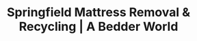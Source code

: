 ---
layout: location.njk
title: "Springfield Mattress Removal & Recycling | A Bedder World"
description: "Professional mattress removal in Springfield, OH. Next-day pickup for Champion City manufacturing workers, Wittenberg University students, and downtown revitalization families. National Road specialists starting $125."
permalink: "/mattress-removal/ohio/springfield/"
city: "Springfield"
state: "Ohio"
stateAbbr: "OH"
stateSlug: "ohio"
tier: 2
coordinates: 
  lat: 39.9242
  lng: -83.8088
pricing:
  startingPrice: 125
  single: 125
  queen: 155
  king: 180
  boxSpring: 30
zipCodes: ["45501", "45502", "45503", "45504", "45505", "45506"]
neighborhoods: [
  {
    "name": "Downtown Springfield",
    "zipCodes": ["45501"]
  },
  {
    "name": "Wittenberg University Area",
    "zipCodes": ["45501"]
  },
  {
    "name": "Clark State College District",
    "zipCodes": ["45505"]
  },
  {
    "name": "The Levee Historic District",
    "zipCodes": ["45505"]
  },
  {
    "name": "Northridge",
    "zipCodes": ["45503", "45504"]
  },
  {
    "name": "Westcott House District",
    "zipCodes": ["45504"]
  },
  {
    "name": "Champion City Industrial Area",
    "zipCodes": ["45502"]
  },
  {
    "name": "National Road Corridor",
    "zipCodes": ["45504"]
  },
  {
    "name": "Mad River Township",
    "zipCodes": ["45502"]
  },
  {
    "name": "Springfield Township",
    "zipCodes": ["45506"]
  }
]
nearbyCities:
  - name: "Dayton"
    slug: "dayton"
    distance: 25
    isSuburb: false
  - name: "Columbus"
    slug: "columbus"
    distance: 45
    isSuburb: false
  - name: "Lima"
    slug: "lima"
    distance: 65
    isSuburb: false
  - name: "Toledo"
    slug: "toledo"
    distance: 95
    isSuburb: false
reviews:
  count: 5
  featured:
    - author: "Carlos M."
      rating: 5
      text: "Just closed on my first house in Northridge after 8 years of apartment life! Old mattress from the rental had to go before move in day. One phone call Monday, completely gone by Tuesday afternoon. Fair pricing and zero drama from start to finish."
      neighborhood: "Northridge"
    - author: "Marie P."
      rating: 5
      text: "Nou vle di mèsi! Very grateful for kind service when we moved to Springfield from Haiti. Bad mattress smell from previous person, very embarrassing for new neighbors to see. They came quickly and treated us with respect even with my broken English."
      neighborhood: "The Levee Historic District"
    - author: "Jim B."  
      rating: 5
      text: "Worked Champion plant for thirty years before closure. Finally tackled the basement cleanout I'd been avoiding. Multiple mattresses plus old furniture, they handled everything professionally and kept their word on timing."
      neighborhood: "Champion City Industrial Area"
    - author: "Emma K."
      rating: 4
      text: "Parents coming for Wittenberg graduation meant guest room emergency! Years of letting classmates crash there left the mattress absolutely disgusting. Got it picked up fast though weekend scheduling would've been ideal for student life. Good service overall."
      neighborhood: "Wittenberg University Area"
    - author: "Dr. Lisa R."
      rating: 5
      text: "6am call after my ER shift, 2pm pickup same day. Professional crew stayed quiet for sleeping neighbors. Perfect efficiency for healthcare workers who need things done right the first time."
      neighborhood: "Downtown Springfield"
pageContent:
  heroDescription: "Springfield's Champion City families choose us for fast mattress pickup! Serving downtown revitalization projects, Wittenberg University students, and manufacturing workers throughout America's National Road terminus. Same-day quotes, next-day pickup starting just $125 - over 1 million mattresses recycled nationwide."

  aboutService: "We provide reliable mattress removal services for Springfield's Champion City community, serving families and businesses throughout America's historic National Road terminus. With over 1 million mattresses recycled nationwide, our team understands the practical needs of manufacturing workers at Konecranes and Parker Hannifin, the busy schedules of healthcare professionals at Springfield Regional Medical Center, and the seasonal transitions of Wittenberg University students and families. We serve every Springfield neighborhood - from downtown loft renovations and Frank Lloyd Wright district homes to Northridge family communities, The Levee historic area, and industrial worker housing throughout Mad River and Springfield Townships. Our removal team coordinates around manufacturing shifts, accommodates university schedules, and supports the diverse families making Springfield their new home during the city's ongoing transformation from industrial heritage to modern multicultural community."

  serviceAreasIntro: "Fast mattress pickup throughout Springfield's Champion City neighborhoods and historic districts, from National Road corridors to university communities:"

  regulationsCompliance: "We coordinate with Clark County Solid Waste District and local waste management providers while supporting Springfield's manufacturing workforce and university community transitions. Our service meets all regional disposal requirements and provides documentation for downtown revitalization projects, university housing needs, and the specialized scheduling demands of families throughout Ohio's historic Champion City."

  environmentalImpact: "Through partnerships with Ohio recycling facilities, our Springfield service transforms discarded mattresses into valuable regional resources while supporting Champion City's manufacturing heritage and downtown revitalization efforts. Each mattress diverts 40 pounds of recoverable materials from Clark County landfills, with steel components becoming infrastructure materials for regional construction projects and foam elements converted to insulation for both historic downtown restoration and modern manufacturing facility development throughout southwestern Ohio. Our processing network keeps Springfield mattresses within the regional ecosystem, creating sustainable jobs while honoring the city's transformation from Champion Reaper manufacturing capital to diverse modern community. Over the past 34 months, we've redirected 1,950 Springfield mattresses from waste streams, representing 78,000 pounds of materials channeled into productive regional applications, supporting both economic revitalization and environmental responsibility in America's National Road terminus city."

  howItWorksScheduling: "Book online for next-day pickup throughout all Springfield ZIP codes. Flexible scheduling works around Wittenberg University academic calendars, manufacturing shifts at local plants, and downtown revitalization project timing."

  howItWorksService: "Our crews handle everything efficiently and professionally. We coordinate around university housing transitions, manufacturing worker schedules, and construction projects while respecting Springfield's diverse community needs throughout Clark County."

  howItWorksDisposal: "Licensed transport to certified Ohio recycling facilities where materials support regional construction and Springfield downtown development projects. Steel and foam components get reused in ways that honor both our Champion City heritage and modern community growth."

  sidebarStats:
    mattressesRemoved: "1,950"
localRegulations: "Springfield mattress disposal regulations require residents to schedule bulky waste pickup through contracted providers like Waste Management or H.W. Mann & Sons, with advance notice of 48-72 hours and additional fees ranging from $40-60 per mattress depending on size and provider. Mattresses cannot be placed with regular trash and must be scheduled separately during designated bulk pickup days, typically once or twice monthly. The city prohibits mattress disposal in standard dumpsters and requires proper containment if mattresses are damaged or soiled. Multiple waste service options across different neighborhoods create confusion for residents unfamiliar with local systems. Our professional service provides a superior alternative by offering same-day quotes with next-day pickup at transparent pricing, eliminating the hassle of coordinating with multiple municipal schedules, providing flexible timing that works around Champion City manufacturing shifts and Wittenberg University academic calendars, and delivering reliable service that supports Springfield's diverse community - making mattress removal simple, fast, and dependable for Ohio's National Road terminus families."
faqs:
  - question: "How quickly can you remove my mattress in Springfield?"
    answer: "We provide same-day quotes with next-day pickup throughout all Springfield ZIP codes. Our scheduling accommodates manufacturing workers, Wittenberg University students, and downtown residents. Evening and weekend appointments available for busy Champion City families and shift workers throughout Clark County."
    
  - question: "Do you work with Springfield's manufacturing facilities and worker schedules?"
    answer: "Yes, we understand manufacturing timing and coordinate around shifts at Konecranes, Parker Hannifin, Pentaflex, and other Champion City industrial facilities. Our team respects the demanding schedules of Springfield's manufacturing workforce and provides reliable service that works around production schedules."
    
  - question: "Can you accommodate Wittenberg University students and academic schedules?"
    answer: "Definitely. We coordinate with university housing transitions, semester breaks, and student move-in/move-out periods. Our service understands the unique timing needs of college students and their families throughout the academic year at Springfield's premier liberal arts institution."
    
  - question: "What's included in your Springfield mattress removal service?"
    answer: "Complete pickup from any location, specialized equipment for diverse housing types across all Springfield neighborhoods, coordination around work and school schedules, support for downtown revitalization projects, and proper disposal through certified Ohio recycling facilities. We handle everything with fair, transparent pricing."
    
  - question: "Do you serve Springfield's diverse community and new residents?"
    answer: "Absolutely. Our team welcomes Springfield's growing multicultural community and understands that families in transition may have specific needs. We provide patient, professional service for residents throughout The Levee, downtown areas, and all Springfield neighborhoods regardless of background or housing situation."
    
  - question: "Can you coordinate with downtown renovation and construction projects?"
    answer: "Yes, we regularly work with downtown Springfield revitalization projects, contractor schedules, and renovation timelines. Our team coordinates with construction crews and project managers to ensure smooth mattress removal during building updates, loft conversions, and historic district restoration work."
    
  - question: "Do you serve all Springfield ZIP codes and township areas?"
    answer: "Yes, we provide complete coverage across ZIP codes 45501-45506, including all Springfield neighborhoods from downtown and Wittenberg area to Northridge, The Levee, Champion City industrial areas, and surrounding townships. No additional fees for any location within our Champion City service area."
    
  - question: "How do you coordinate with Springfield's changing community needs?"
    answer: "We understand Springfield's ongoing transformation from manufacturing heritage to diverse modern community. Our flexible service accommodates manufacturing workers, university families, downtown residents, new Americans, and everyone in between. We're here to support all Champion City residents with reliable, respectful mattress removal throughout Ohio's National Road terminus."
    
  - question: "What happens to mattresses after pickup in Springfield?"
    answer: "Mattresses go to licensed Ohio recycling facilities where materials are separated for reuse in regional construction projects supporting both Springfield's downtown revitalization and manufacturing facility development. This creates local economic benefits while keeping materials out of landfills, honoring Champion City's tradition of practical innovation."
---